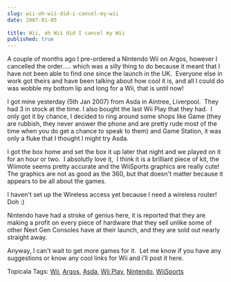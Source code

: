```yaml
---
slug: wii-oh-wii-did-i-cancel-my-wii
date: 2007-01-05
 
title: Wii, oh Wii did I cancel my Wii
published: true
---
```

<p>A couple of months ago I pre-ordered a Nintendo Wii on Argos, however I cancelled the order..... which was a silly thing to do because it meant that I have not been able to find one since the launch in the UK.  Everyone else in work got theirs and have been talking about how cool it is, and all I could do was wobble my bottom lip and long for a Wii, that is until now!</p> <p>I got mine yesterday (5th Jan 2007) from Asda in Aintree, Liverpool.  They had 3 in stock at the time. I also bought the last Wii Play that they had.  I only got it by chance, I decided to ring around some shops like Game (they are rubbish, they never answer the phone and are pretty rude most of the time when you do get a chance to speak to them) and Game Station, it was only a fluke that I thought I might try Asda.</p> <p>I got the box home and set the box it up later that night and we played on it for an hour or two.  I absolutly love it,  I think it is a brilliant piece of kit, the Wiimote seems pretty accurate and the WiiSports graphics are really cute!  The graphics are not as good as the 360, but that doesn't matter because it appears to be all about the games.</p> <p>I haven't set up the Wireless access yet because I need a wireless router! Doh :)</p> <p>Nintendo have had a stroke of genius here, it is reported that they are making a profit on every piece of hardware that they sell unlike some of other Next Gen Consoles have at their launch, and they are sold out nearly straight away.</p> <p>Anyway, I can't wait to get more games for it.  Let me know if you have any suggestions or know any cool links for Wii and i'll post it here.</p> <p> </p><div class="wlWriterSmartContent" style="padding-right: 0px; display: inline; padding-left: 0px; float: none; padding-bottom: 0px; margin: 0px; padding-top: 0px;">Topicala Tags: <a href="http:/www.topicala.com/tag/Wii" rel="tag">Wii</a>, <a href="http:/www.topicala.com/tag/Argos" rel="tag">Argos</a>, <a href="http:/www.topicala.com/tag/Asda" rel="tag">Asda</a>, <a href="http:/www.topicala.com/tag/Wii%20Play" rel="tag">Wii Play</a>, <a href="http:/www.topicala.com/tag/Nintendo" rel="tag">Nintendo</a>, <a href="http:/www.topicala.com/tag/WiiSports" rel="tag">WiiSports</a>
</div>

